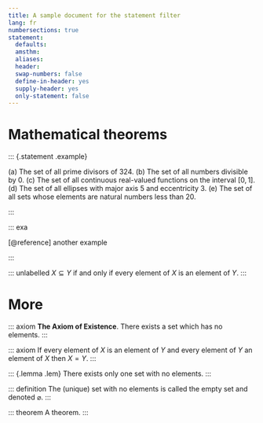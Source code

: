 ```yaml
---
title: A sample document for the statement filter
lang: fr
numbersections: true
statement:
  defaults: 
  amsthm:
  aliases: 
  header: 
  swap-numbers: false
  define-in-header: yes
  supply-header: yes
  only-statement: false
---
```


# Mathematical theorems

::: {.statement .example}

(a) The set of all prime divisors of $324$.
(b) The set of all numbers divisible by 0.
(c) The set of all continuous real-valued functions on the interval $[0,1]$.
(d) The set of all ellipses with major axis $5$ and eccentricity $3$.
(e) The set of all sets whose elements are natural numbers less than 20.

:::

::: exa

[@reference] another example

:::

::: unlabelled
$X \subseteq Y$ if and only if every element of $X$ is an element of $Y$. 
:::

# More

::: axiom
__The Axiom of Existence__. There exists a set which has no elements.
:::

::: axiom
If every element of $X$ is an element of $Y$ and every element
of $Y$ an element of $X$ then $X=Y$. 
:::

::: {.lemma .lem}
There exists only one set with no elements.
:::

::: definition
The (unique) set with no elements is called the empty set and 
denoted $\varnothing$.
:::

::: theorem
A theorem.
:::

